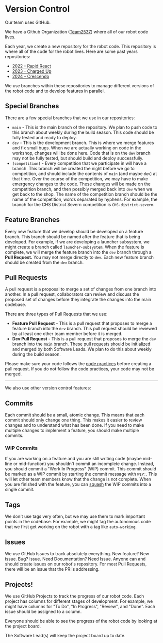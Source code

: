 # Version Control
Our team uses GitHub. 

We have a Github Organization ([Team2537](https://github.com/Team2537)) where all of our robot code lives.

Each year, we create a new repository for the robot code. This repository is where all of the code for the robot lives. Here are some past years repositories:
- [2022 - Rapid React](https://github.com/Team2537/2022RapidReact)
- [2023 - Charged Up](https://github.com/Team2537/2023ChargedUp)
- [2024 - Crescendo](https://github.com/Team2537/2024Crescendo)

We use branches within these repositories to manage different versions of the robot code and to develop features in parallel.

## Special Branches
There are a few special branches that we use in our repositories:
- `main` - This is the main branch of the repository. We plan to push code to this branch about weekly during the build season. This code should be fully tested and ready to deploy.
- `dev` - This is the development branch. This is where we merge features and fix small bugs. When we are actually working on code in the workshop, changes will be done here. Code that is on the `dev` branch may not be fully tested, but should build and deploy successfully. 
- `[competition]` - Every competition that we participate in will have a branch. This branch will be created the night before we go to competition, and should include the contents of `main` (and maybe `dev`) at that time. Over the course of the competition, we may have to make emergency changes to the code. These changes will be made on the competition branch, and then possibly merged back into `dev` when we get back to the shop. The name of the competition branch should be the name of the competition, words separated by hyphens. For example, the branch for the CHS District Severn competition is `CHS-district-severn`.

## Feature Branches
Every new feature that we develop should be developed on a feature branch. This branch should be named after the feature that is being developed. For example, if we are developing a launcher subsystem, we might create a branch called `launcher-subsystem`. When the feature is complete, we will merge the feature branch into the `dev` branch through a **Pull Request.** You may not merge directly to `dev`. Each new feature branch should be created from the `dev` branch.

## Pull Requests
A pull request is a proposal to merge a set of changes from one branch into another. In a pull request, collaborators can review and discuss the proposed set of changes before they integrate the changes into the main codebase.

There are three types of Pull Requests that we use:
- **Feature Pull Request** - This is a pull request that proposes to merge a feature branch into the `dev` branch. This pull request should be reviewed by at least one other team member before it is merged.
- **Dev Pull Request** - This is a pull request that proposes to merge the `dev` branch into the `main` branch. These pull requests should be initialized and merged by both Software Leads. We plan to do this about weekly during the build season.

Please make sure your code follows the [code practices](development-practices/code.md) before creating a pull request. If you do not follow the code practices, your code may not be merged.

---
We also use other version control features:

## Commits
Each commit should be a small, atomic change. This means that each commit should only change one thing. This makes it easier to review changes and to understand what has been done. If you need to make multiple changes to implement a feature, you should make multiple commits.

### WIP Commits
If you are working on a feature and you are still writing code (maybe mid-line or mid-function) you shouldn't commit an incomplete change. Instead, you should commit a "Work In Progress" (WIP) commit. This commit should be marked as a WIP commit by starting the commit message with `WIP:`. This will let other team members know that the change is not complete. When you are finished with the feature, you can [squash](https://www.git-tower.com/learn/git/faq/git-squash) the WIP commits into a single commit. 

## Tags
We don't use tags very often, but we may use them to mark important points in the codebase. For example, we might tag the autonomous code that we first get working on the robot with a tag like `auto-working`.

## Issues
We use GitHub Issues to track absolutely everything. New feature? New issue. Bug? Issue. Need Documentation? Need Issue. Anyone can and should create issues on our robot's repository. For most Pull Requests, there will be an issue that the PR is addressing.

## Projects!
We use GitHub Projects to track the progress of our robot code. Each project has columns for different stages of development. For example, we might have columns for "To Do", "In Progress", "Review", and "Done". Each issue should be assigned to a column.

Everyone should be able to see the progress of the robot code by looking at the project board.

The Software Lead(s) will keep the project board up to date.